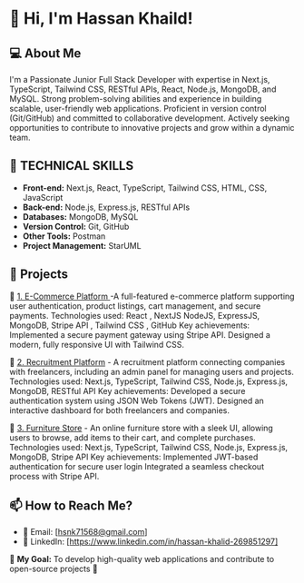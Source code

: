 # 👋 Hi, I'm Hassan Khaild!

## 💻 About Me
I'm a Passionate Junior Full Stack Developer with expertise in Next.js, TypeScript, Tailwind CSS, RESTful APIs, React, Node.js, MongoDB, and MySQL. Strong problem-solving abilities and experience in building scalable, user-friendly web applications. Proficient in version control (Git/GitHub) and committed to collaborative development. Actively seeking opportunities to contribute to innovative projects and grow within a dynamic team.
## 🚀 TECHNICAL SKILLS
- **Front-end:** Next.js, React, TypeScript, Tailwind CSS, HTML, CSS, JavaScript
- **Back-end:** Node.js, Express.js, RESTful APIs
- **Databases:** MongoDB, MySQL
- **Version Control:** Git, GitHub
- **Other Tools:** Postman
- **Project Management:** StarUML

## 🌟 Projects

🔹 [1. E-Commerce Platform ](https://github.com/HassanKhalid2000/E-commerce) -A full-featured e-commerce platform supporting user authentication, product listings, cart management, and secure payments.
Technologies used: React , NextJS NodeJS, ExpressJS, MongoDB, Stripe API , Tailwind CSS , GitHub
Key achievements:
 Implemented a secure payment gateway using Stripe API.
Designed a modern, fully responsive UI with Tailwind CSS.

🔹 [2. Recruitment Platform](https://github.com/HassanKhalid2000/FreeLance) - A recruitment platform connecting companies with freelancers, including an admin panel for managing users and projects.
Technologies used: Next.js, TypeScript, Tailwind CSS, Node.js, Express.js, MongoDB, RESTful API 
Key achievements: Developed a secure authentication system using JSON Web Tokens (JWT).
Designed an interactive dashboard for both freelancers and companies.

🔹 [3. Furniture Store](https://github.com/HassanKhalid2000/Furniture) - An online furniture store with a sleek UI, allowing users to browse, add items to their cart, and complete purchases.
Technologies used: Next.js, TypeScript, Tailwind CSS, Node.js, Express.js, MongoDB, Stripe API
Key achievements:
 Implemented JWT-based authentication for secure user login
Integrated a seamless checkout process with Stripe API.

## 📫 How to Reach Me?
- 📧 Email: [hsnk71568@gmail.com]
- 🔗 LinkedIn: [https://www.linkedin.com/in/hassan-khalid-269851297]


🎯 **My Goal:** To develop high-quality web applications and contribute to open-source projects 🚀
